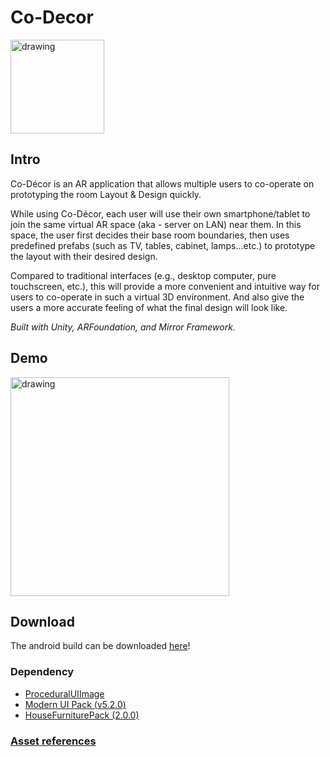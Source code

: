 
# Co-Decor
<img src="https://raw.githubusercontent.com/314pies/Co-Decor_public/main/screenshots/Screenshot.png" alt="drawing" width="150"/>




## Intro
Co-Décor is an AR application that allows multiple users to co-operate on prototyping the room Layout & Design quickly. 

While using Co-Décor, each user will use their own smartphone/tablet to join the same virtual AR space (aka - server on LAN) near them. In this space, the user first decides their base room boundaries, then uses predefined prefabs (such as TV, tables, cabinet, lamps...etc.) to prototype the layout with their desired design.

Compared to traditional interfaces (e.g., desktop computer, pure touchscreen, etc.), this will provide a more convenient and intuitive way for users to co-operate in such a virtual 3D environment. And also give the users a more accurate feeling of what the final design will look like. 
  

*Built with Unity, ARFoundation, and Mirror Framework.*

## Demo
<a href="https://youtu.be/4bN705wYOPs "><img src="http://img.youtube.com/vi/4bN705wYOPs/maxresdefault.jpg" alt="drawing" width="350"/></a>

## Download
The android build can be downloaded [here](https://github.com/314pies/Co-Decor_public/releases/)!

### Dependency

* [ProceduralUIImage](https://assetstore.unity.com/packages/tools/gui/procedural-ui-image-52200)
* [Modern UI Pack (v5.2.0)](https://assetstore.unity.com/packages/tools/gui/modern-ui-pack-201717)
* [HouseFurniturePack (2.0.0)](https://assetstore.unity.com/packages/3d/props/house-furniture-pack-88646)

### [Asset references](https://github.com/314pies/Co-Decor_public/blob/main/AssetSources.md)
 
